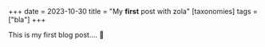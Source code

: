 +++
date = 2023-10-30
title = "My <b>first</b> post with zola"
[taxonomies]
tags = ["bla"]
+++

This is my first blog post.... 🤔 